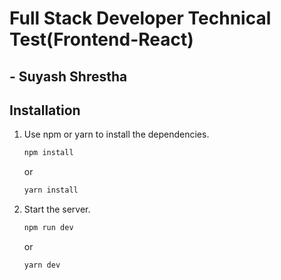 # Full Stack Developer Technical Test(Frontend-React)

## - Suyash Shrestha

## Installation

1. Use npm or yarn to install the dependencies.

   ```bash
   npm install
   ```

   or

   ```bash
   yarn install
   ```

2. Start the server.

   ```bash
   npm run dev
   ```

   or

   ```bash
   yarn dev
   ```
